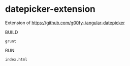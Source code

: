# datepicker-extension
Extension of https://github.com/g00fy-/angular-datepicker

BUILD

```
grunt
```

RUN

```
index.html
```